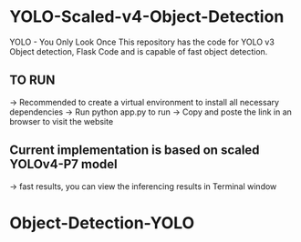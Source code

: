 # YOLO-Scaled-v4-Object-Detection
YOLO - You Only Look Once
This repository has the code for YOLO v3 Object detection, Flask Code and is capable of fast object detection. 


## TO RUN 
-> Recommended to create a virtual environment to install all necessary dependencies 
-> Run python app.py to run
-> Copy and poste the link in an browser to visit the website 

##  Current implementation is based on scaled YOLOv4-P7 model 
-> fast results, you can view the inferencing results in Terminal window 

# Object-Detection-YOLO
